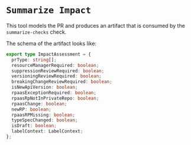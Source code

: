# `Summarize Impact`

This tool models the PR and produces an artifact that is consumed by the `summarize-checks` check.

The schema of the artifact looks like:

```typescript
export type ImpactAssessment = {
  prType: string[];
  resourceManagerRequired: boolean;
  suppressionReviewRequired: boolean;
  versioningReviewRequired: boolean;
  breakingChangeReviewRequired: boolean;
  isNewApiVersion: boolean;
  rpaasExceptionRequired: boolean;
  rpaasRpNotInPrivateRepo: boolean;
  rpaasChange: boolean;
  newRP: boolean;
  rpaasRPMissing: boolean;
  typeSpecChanged: boolean;
  isDraft: boolean;
  labelContext: LabelContext;
};
```
